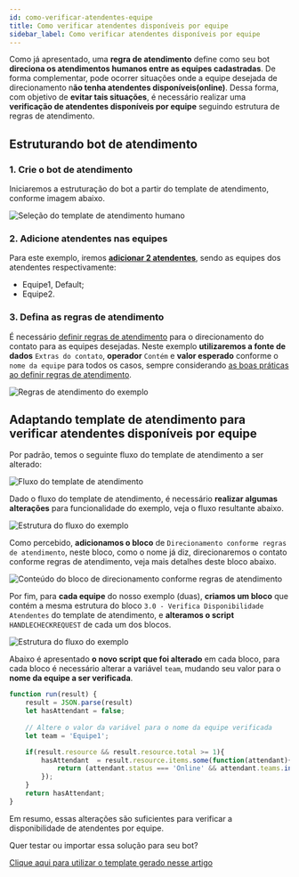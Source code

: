 ```yaml
---
id: como-verificar-atendentes-equipe
title: Como verificar atendentes disponíveis por equipe
sidebar_label: Como verificar atendentes disponíveis por equipe
---
```


Como já apresentado, uma **regra de atendimento** define como seu bot **direciona os atendimentos humanos entre as equipes cadastradas**. De forma complementar, pode ocorrer situações onde a equipe desejada de direcionamento n**ão tenha atendentes disponíveis(online)**. Dessa forma, com objetivo de **evitar tais situações**, é necessário realizar uma **verificação de atendentes disponíveis por equipe** seguindo estrutura de regras de atendimento.

## Estruturando bot de atendimento

### 1. Crie o bot de atendimento

Iniciaremos a estruturação do bot a partir do template de atendimento, conforme imagem abaixo.

![Seleção do template de atendimento humano](/img/helpdesk/como-verificar-atendentes-equipe-1.png)<br>

### 2. Adicione atendentes nas equipes

Para este exemplo, iremos [**adicionar 2 atendentes**](/docs/helpdesk/blipdesk/gerenciamento-equipes), sendo as equipes dos atendentes respectivamente:

* Equipe1, Default;
* Equipe2.

### 3. Defina as regras de atendimento

É necessário [definir regras de atendimento](/docs/helpdesk/blipdesk/como-definir-regras-atendimento) para o direcionamento do contato para as equipes desejadas. Neste exemplo **utilizaremos a fonte de dados** `Extras do contato`, **operador** `Contém` e **valor esperado** conforme o `nome da equipe` para todos os casos, sempre considerando [as boas práticas ao definir regras de atendimento](/docs/helpdesk/blipdesk/boas-praticas-regras-atendimento).

![Regras de atendimento do exemplo](/img/helpdesk/como-verificar-atendentes-equipe-2.png)<br>

## Adaptando template de atendimento para verificar atendentes disponíveis por equipe

Por padrão, temos o seguinte fluxo do template de atendimento a ser alterado:

![Fluxo do template de atendimento](/img/helpdesk/como-verificar-atendentes-equipe-3.png)<br>

Dado o fluxo do template de atendimento, é necessário **realizar algumas alterações** para funcionalidade do exemplo, veja o fluxo resultante abaixo.

![Estrutura do fluxo do exemplo](/img/helpdesk/como-verificar-atendentes-equipe-4.png)<br>

Como percebido, **adicionamos o bloco** de `Direcionamento conforme regras de atendimento`, neste bloco, como o nome já diz, direcionaremos o contato conforme regras de atendimento, veja mais detalhes deste bloco abaixo.

![Conteúdo do bloco de direcionamento conforme regras de atendimento](/img/helpdesk/como-verificar-atendentes-equipe-5.png)<br>

Por fim, para **cada equipe** do nosso exemplo (duas), **criamos um bloco** que contém a mesma estrutura do bloco `3.0 - Verifica Disponibilidade Atendentes` do template de atendimento, e **alteramos o script** `HANDLECHECKREQUEST` de cada um dos blocos. 

![Estrutura do fluxo do exemplo](/img/helpdesk/como-verificar-atendentes-equipe-6.png)<br>

Abaixo é apresentado **o novo script que foi alterado** em cada bloco, para cada bloco é necessário alterar a variável `team`, mudando seu valor para o **nome da equipe a ser verificada**.

```javascript
function run(result) {
    result = JSON.parse(result)
    let hasAttendant = false;
    
    // Altere o valor da variável para o nome da equipe verificada
    let team = 'Equipe1';

    if(result.resource && result.resource.total >= 1){
        hasAttendant  = result.resource.items.some(function(attendant){
            return (attendant.status === 'Online' && attendant.teams.includes(team));
        });
    }
    return hasAttendant;
}
```

Em resumo, essas alterações são suficientes para verificar a disponibilidade de atendentes por equipe.

Quer testar ou importar essa solução para seu bot? 

[Clique aqui para utilizar o template gerado nesse artigo](/template?Id=Atendimento_humano_equipes)

